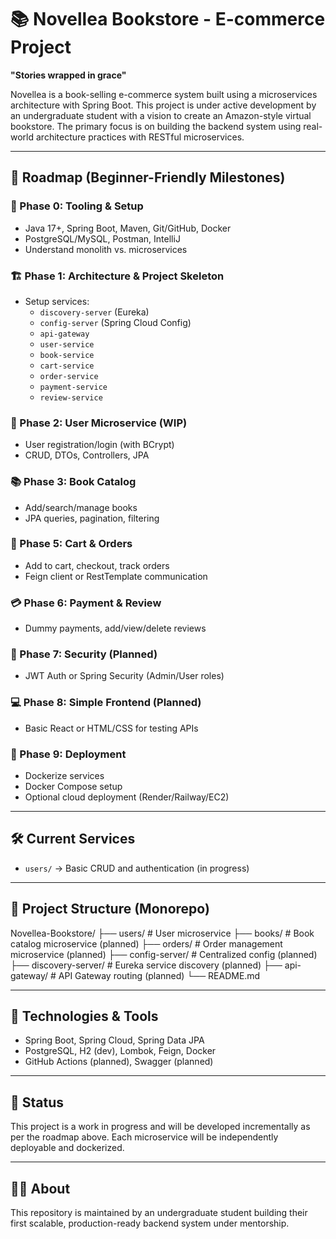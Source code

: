 # 📚 Novellea Bookstore - E-commerce Project

**"Stories wrapped in grace"**

Novellea is a book-selling e-commerce system built using a microservices architecture with Spring Boot. This project is under active development by an undergraduate student with a vision to create an Amazon-style virtual bookstore. The primary focus is on building the backend system using real-world architecture practices with RESTful microservices.

---

## 🧭 Roadmap (Beginner-Friendly Milestones)

### 🔧 Phase 0: Tooling & Setup
- Java 17+, Spring Boot, Maven, Git/GitHub, Docker
- PostgreSQL/MySQL, Postman, IntelliJ
- Understand monolith vs. microservices

### 🏗️ Phase 1: Architecture & Project Skeleton
- Setup services:
  - `discovery-server` (Eureka)
  - `config-server` (Spring Cloud Config)
  - `api-gateway`
  - `user-service`
  - `book-service`
  - `cart-service`
  - `order-service`
  - `payment-service`
  - `review-service`

### 👤 Phase 2: User Microservice (WIP)
- User registration/login (with BCrypt)
- CRUD, DTOs, Controllers, JPA

### 📚 Phase 3: Book Catalog
- Add/search/manage books
- JPA queries, pagination, filtering

### 🛒 Phase 5: Cart & Orders
- Add to cart, checkout, track orders
- Feign client or RestTemplate communication

### 💳 Phase 6: Payment & Review
- Dummy payments, add/view/delete reviews

### 🔐 Phase 7: Security (Planned)
- JWT Auth or Spring Security (Admin/User roles)

### 💻 Phase 8: Simple Frontend (Planned)
- Basic React or HTML/CSS for testing APIs

### 🚀 Phase 9: Deployment
- Dockerize services
- Docker Compose setup
- Optional cloud deployment (Render/Railway/EC2)

---

## 🛠️ Current Services
- `users/` → Basic CRUD and authentication (in progress)

---

## 📂 Project Structure (Monorepo)
Novellea-Bookstore/
├── users/ # User microservice
├── books/ # Book catalog microservice (planned)
├── orders/ # Order management microservice (planned)
├── config-server/ # Centralized config (planned)
├── discovery-server/ # Eureka service discovery (planned)
├── api-gateway/ # API Gateway routing (planned)
└── README.md


---

## 📌 Technologies & Tools
- Spring Boot, Spring Cloud, Spring Data JPA
- PostgreSQL, H2 (dev), Lombok, Feign, Docker
- GitHub Actions (planned), Swagger (planned)

---

## 🚧 Status
This project is a work in progress and will be developed incrementally as per the roadmap above. Each microservice will be independently deployable and dockerized.

---

## 🙋‍♀️ About
This repository is maintained by an undergraduate student building their first scalable, production-ready backend system under mentorship.


